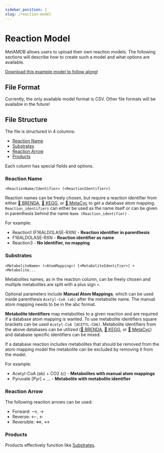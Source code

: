 ```yaml
---
sidebar_position: 1
slug: /reaction-model
---
```


# Reaction Model

MetAMDB allows users to upload their own reaction models. The following sections will describe how to create such a model and what options are available.

[Download this example model to follow along!](../assets/example_model.csv)

<!-- ![Reaction Model Upload](../assets/video/metamdb_upload.gif) -->

## File Format
Currently, the only available model format is CSV. Other file formats will be available in the future!

## File Structure
The file is structured in 4 columns: 
- [Reaction Name](/metamdb-docs/reaction-model#reaction-name)
- [Substrates](/metamdb-docs/reaction-model#substrates)
- [Reaction Arrow](/metamdb-docs/reaction-model#reaction-arrow)
- [Products](/metamdb-docs/reaction-model#products)

Each column has special fields and options.

### Reaction Name
```<ReactionName/Identifier> (<ReactionIdentifier>)```

Reaction names can be freely chosen, but require a reaction identifier from either [:link: BRENDA](https://www.brenda-enzymes.org/), [:link: KEGG](https://www.genome.jp/kegg/), or [:link: MetaCyc](https://metacyc.org/) to get a database atom mapping. `Reaction_identifiers` can either be used as the name itself or can be given in parenthesis behind the name `Name (Reaction_identifier)` .

For example:
- Reaction1 (F16ALDOLASE-RXN) - **Reaction identifier in parenthesis**
- F16ALDOLASE-RXN - **Reaction identifier as name**
- Reaction3 - **No identifier, no mapping**

### Substrates
```<MetaboliteName> (<AtomMapping>) [<MetaboliteIdentifier>] + <Metabolite...```

Metabolites names, as in the reaction column, can be freely chosen and multiple metabolites are split with a plus sign `+`.

Optional parameters include **Manual Atom Mappings**, which can be used inside parenthesis `Acetyl-CoA (ab)` after the metabolite name. The manual atom mapping needs to be in the abc format.

**Metabolite Identifiers** map metabolites to a given reaction and are required if a database atom mapping is wanted. To use metabolite identifiers square brackets can be used `Acetyl-CoA [ACETYL-COA]`. Metabolite identifiers from the above databases can be utilized ([:link: BRENDA](https://www.brenda-enzymes.org/), [:link: KEGG](https://www.genome.jp/kegg/), or [:link: MetaCyc](https://metacyc.org/)) and database specific identifiers can be mixed.

If a database reaction includes metabolites that should be removed from the atom mapping model the metabolite can be excluded by removing it from the model.

For example:
- Acetyl-CoA (ab) + CO2 (c) - **Metabolites with manual atom mappings**
- Pyruvate [Pyr] + ... - **Metabolite with metabolite identifier**

### Reaction Arrow
The following reaction arrows can be used:
- Forward: -->, ->
- Reverse: <--, <-
- Reversible: <=>, <->

### Products
Products effectively function like [Substrates](/metamdb-docs/reaction-model#substrates).